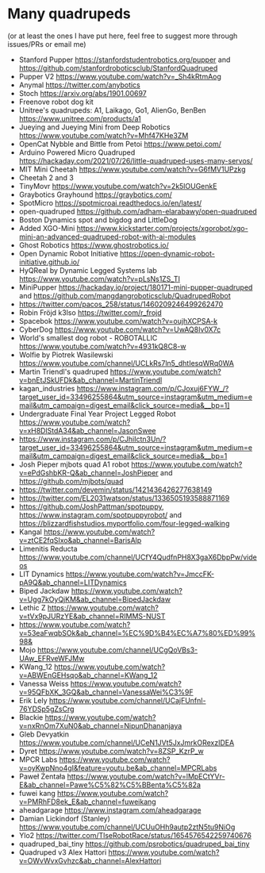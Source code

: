 # Many quadrupeds 
(or at least the ones I have put here, feel free to suggest more through issues/PRs or email me)

- Stanford Pupper https://stanfordstudentrobotics.org/pupper and https://github.com/stanfordroboticsclub/StanfordQuadruped
- Pupper V2 https://www.youtube.com/watch?v=_Sh4kRtmAog
- Anymal https://twitter.com/anybotics
- Stoch https://arxiv.org/abs/1901.00697
- Freenove robot dog kit
- Unitree's quadrupeds: A1, Laikago, Go1, AlienGo, BenBen https://www.unitree.com/products/a1
- Jueying and Jueying Mini from Deep Robotics https://www.youtube.com/watch?v=Mhf47KHe3ZM
- OpenCat Nybble and Bittle from Petoi https://www.petoi.com/
- Arduino Powered Micro Quadruped https://hackaday.com/2021/07/26/little-quadruped-uses-many-servos/
- MIT Mini Cheetah https://www.youtube.com/watch?v=G6fMV1UPzkg
- Cheetah 2 and 3
- TinyMovr https://www.youtube.com/watch?v=2k5lOUGenkE
- Graybotics Grayhound https://graybotics.com/
- SpotMicro https://spotmicroai.readthedocs.io/en/latest/
- open-quadruped https://github.com/adham-elarabawy/open-quadruped
- Boston Dynamics spot and bigdog and LittleDog
- Added XGO-Mini https://www.kickstarter.com/projects/xgorobot/xgo-mini-an-advanced-quadruped-robot-with-ai-modules
- Ghost Robotics https://www.ghostrobotics.io/
- Open Dynamic Robot Initiative https://open-dynamic-robot-initiative.github.io/
- HyQReal by Dynamic Legged Systems lab https://www.youtube.com/watch?v=pLsNs1ZS_TI
- MiniPupper https://hackaday.io/project/180171-mini-pupper-quadruped and https://github.com/mangdangroboticsclub/QuadrupedRobot
- https://twitter.com/pacos_258/status/1460209246499262470
- Robin Fröjd k3lso https://twitter.com/r_frojd
- Spacebok https://www.youtube.com/watch?v=oujhXCPSA-k
- CyberDog https://www.youtube.com/watch?v=UwAQ8Iv0X7c
- World's smallest dog robot - ROBOTALLIC https://www.youtube.com/watch?v=4931kQ8C8-w
- Wolfie by Piotrek Wasilewski https://www.youtube.com/channel/UCLkRs7ln5_dhtIesqWRq0WA
- Martin Triendl's quadruped https://www.youtube.com/watch?v=bnEtJSkUFDk&ab_channel=MartinTriendl
- kagan_industries https://www.instagram.com/p/CJoxuj6FYW_/?target_user_id=33496255864&utm_source=instagram&utm_medium=email&utm_campaign=digest_email&click_source=media&__bp=1]
- Undergraduate Final Year Project Legged Robot https://www.youtube.com/watch?v=xH8DlStdA34&ab_channel=JasonSwee
- https://www.instagram.com/p/CJhiIctn3Un/?target_user_id=33496255864&utm_source=instagram&utm_medium=email&utm_campaign=digest_email&click_source=media&__bp=1
- Josh Pieper mjbots quad A1 robot https://www.youtube.com/watch?v=ePdGshbKR-Q&ab_channel=JoshPieper and https://github.com/mjbots/quad
- https://twitter.com/devemin/status/1421436426277638149
- https://twitter.com/EL2031watson/status/1336505193588871169
- https://github.com/JoshPattman/spotpuppy, https://www.instagram.com/spotpuppyrobot/ and https://blizzardfishstudios.myportfolio.com/four-legged-walking
- Kangal https://www.youtube.com/watch?v=ztCE2fqSIxo&ab_channel=BarisAlp
- Limenitis Reducta https://www.youtube.com/channel/UCfY4QudfnPH8X3gaX6DbpPw/videos
- LIT Dynamics https://www.youtube.com/watch?v=JmccFK-pA9Q&ab_channel=LITDynamics
- Biped Jackdaw https://www.youtube.com/watch?v=Ugg7kOyQjKM&ab_channel=BipedJackdaw
- Lethic Z https://www.youtube.com/watch?v=tVx9pJURzYE&ab_channel=RIMMS-NUST
- https://www.youtube.com/watch?v=53eaFwqbSOk&ab_channel=%EC%9D%B4%EC%A7%80%ED%99%98&
- Mojo https://www.youtube.com/channel/UCgQoVBs3-UAw_EFRveWFJMw
- KWang_12 https://www.youtube.com/watch?v=ABWEnGEHsqo&ab_channel=KWang_12
- Vanessa Weiss https://www.youtube.com/watch?v=95QFbXK_3GQ&ab_channel=VanessaWei%C3%9F
- Erik Lely https://www.youtube.com/channel/UCajFUnfnl-76YDSp5gZsCrg
- Blackie https://www.youtube.com/watch?v=nxRnOm7XuN0&ab_channel=NipunDhananjaya
- Gleb Devyatkin https://www.youtube.com/channel/UCeN1JVt5JxJmrkORexzIDEA
- Dyret https://www.youtube.com/watch?v=8ZSP_KzrP_w
- MPCR Labs https://www.youtube.com/watch?v=oyKwpNno4gI&feature=youtu.be&ab_channel=MPCRLabs
- Paweł Żentała https://www.youtube.com/watch?v=lMpECtYVr-E&ab_channel=Pawe%C5%82%C5%BBenta%C5%82a
- fuwei kang https://www.youtube.com/watch?v=PMRhFD8ek_E&ab_channel=fuweikang
- aheadgarage https://www.instagram.com/aheadgarage
- Damian Lickindorf (Stanley) https://www.youtube.com/channel/UCUuOHh9autp2ztN5tu9NiOg
- Ylo2 https://twitter.com/TlseRobotRace/status/1654576542259740676
- quadruped_bai_tiny https://github.com/psrobotics/quadruped_bai_tiny
- Quadruped v3 Alex Hattori https://www.youtube.com/watch?v=OWvWvxGvhzc&ab_channel=AlexHattori
